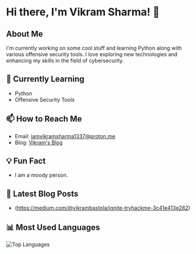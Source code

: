 # Hi there, I'm Vikram Sharma! 👋

## About Me
I'm currently working on some cool stuff and learning Python along with various offensive security tools. I love exploring new technologies and enhancing my skills in the field of cybersecurity.

## 🌱 Currently Learning
- Python
- Offensive Security Tools

## 📫 How to Reach Me
- Email: [iamvikramsharma1337@proton.me](mailto:iamvikramsharma1337@proton.me)
- Blog: [Vikram's Blog](https://medium.com/@vikrambastola)

## 💡 Fun Fact
- I am a moody person.

## 📖 Latest Blog Posts
- (https://medium.com/@vikrambastola/ignite-tryhackme-3c41e413e282)

## 📊 Most Used Languages
![Top Languages](https://github-readme-stats.vercel.app/api/top-langs/?username=ricktor0&layout=compact&theme=radical)
